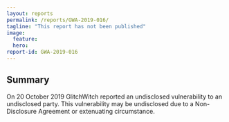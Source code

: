 ```yaml
---
layout: reports
permalink: /reports/GWA-2019-016/
tagline: "This report has not been published"
image:
  feature:
  hero:
report-id: GWA-2019-016
---
```


## Summary
On 20 October 2019 GlitchWitch reported an undisclosed vulnerability to an undisclosed party. This vulnerability may be undisclosed due to a Non-Disclosure Agreement or extenuating circumstance.
